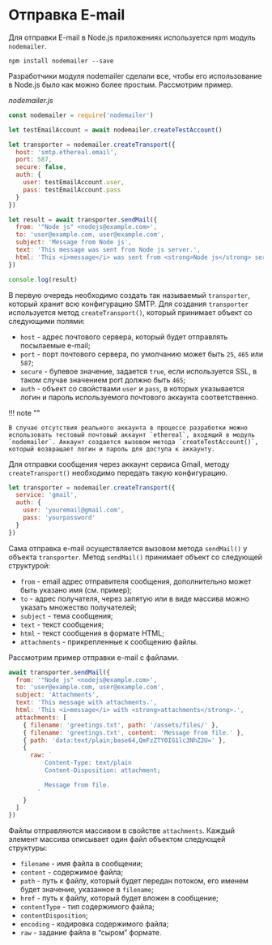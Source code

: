 # Отправка E-mail

Для отправки E-mail в Node.js приложениях используется npm модуль `nodemailer`.

```
npm install nodemailer --save
```

Разработчики модуля nodemailer сделали все, чтобы его использование в Node.js было как можно более простым. Рассмотрим пример.

_nodemailer.js_

```js
const nodemailer = require('nodemailer')

let testEmailAccount = await nodemailer.createTestAccount()

let transporter = nodemailer.createTransport({
  host: 'smtp.ethereal.email',
  port: 587,
  secure: false,
  auth: {
    user: testEmailAccount.user,
    pass: testEmailAccount.pass
  }
})

let result = await transporter.sendMail({
  from: '"Node js" <nodejs@example.com>',
  to: 'user@example.com, user@example.com',
  subject: 'Message from Node js',
  text: 'This message was sent from Node js server.',
  html: 'This <i>message</i> was sent from <strong>Node js</strong> server.'
})

console.log(result)
```

В первую очередь необходимо создать так называемый `transporter`, который хранит всю конфигурацию SMTP. Для создания `transporter` используется метод `createTransport()`, который принимает объект со следующими полями:

- `host` - адрес почтового сервера, который будет отправлять посылаемые e-mail;
- `port` - порт почтового сервера, по умолчанию может быть `25`, `465` или `587`;
- `secure` - булевое значение, задается `true`, если используется SSL, в таком случае значением port должно быть `465`;
- `auth` - объект со свойствами `user` и `pass`, в которых указывается логин и пароль используемого почтового аккаунта соответственно.

!!! note ""

    В случае отсутствия реального аккаунта в процессе разработки можно использовать тестовый почтовый аккаунт `ethereal`, входящий в модуль `nodemailer`. Аккаунт создается вызовом метода `createTestAccount()`, который возвращает логин и пароль для доступа к аккаунту.

Для отправки сообщения через аккаунт сервиса Gmail, методу `createTransport()` необходимо передать такую конфигурацию.

```js
let transporter = nodemailer.createTransport({
  service: 'gmail',
  auth: {
    user: 'youremail@gmail.com',
    pass: 'yourpassword'
  }
})
```

Сама отправка e-mail осуществляется вызовом метода `sendMail()` у объекта `transporter`. Метод `sendMail()` принимает объект со следующей структурой:

- `from` - email адрес отправителя сообщения, дополнительно может быть указано имя (см. пример);
- `to` - адрес получателя, через запятую или в виде массива можно указать множество получателей;
- `subject` - тема сообщения;
- `text` - текст сообщения;
- `html` - текст сообщения в формате HTML;
- `attachments` - прикрепленные к сообщению файлы.

Рассмотрим пример отправки e-mail с файлами.

```js
await transporter.sendMail({
  from: '"Node js" <nodejs@example.com>',
  to: 'user@example.com, user@example.com',
  subject: 'Attachments',
  text: 'This message with attachments.',
  html: 'This <i>message</i> with <strong>attachments</strong>.',
  attachments: [
    { filename: 'greetings.txt', path: '/assets/files/' },
    { filename: 'greetings.txt', content: 'Message from file.' },
    { path: 'data:text/plain;base64,QmFzZTY0IG1lc3NhZ2U=' },
    {
      raw: `
          Content-Type: text/plain
          Content-Disposition: attachment;

          Message from file.
        `
    }
  ]
})
```

Файлы отправляются массивом в свойстве `attachments`. Каждый элемент массива описывает один файл объектом следующей структуры:

- `filename` - имя файла в сообщении;
- `content` - содержимое файла;
- `path` - путь к файлу, который будет передан потоком, его именем будет значение, указанное в `filename`;
- `href` - путь к файлу, который будет вложен в сообщение;
- `contentType` - тип содержимого файла;
- `contentDisposition`;
- `encoding` - кодировка содержимого файла;
- `raw` - задание файла в “сыром” формате.
